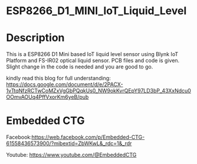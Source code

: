# ESP8266_D1_MINI_IoT_Liquid_Level

# Description
This is a ESP8266 D1 Mini based IoT liquid level sensor using Blynk IoT Platform and FS-IR02 optical liquid sensor.
PCB files and code is given. Slight change in the code is needed and you are good to go.

kindly read this blog for full understanding: https://docs.google.com/document/d/e/2PACX-1vTtqNfzRCTwCoMZxVgGbPQqkUs0_NW9okKvrQEpY97LD3bP_43XxNdcu0OOmvAOUq4PffVxorKm6yeB/pub


# Embedded CTG

Facebook:https://web.facebook.com/p/Embedded-CTG-61558436573900/?mibextid=ZbWKwL&_rdc=1&_rdr

Youtube: https://www.youtube.com/@EmbeddedCTG 

